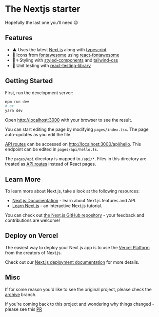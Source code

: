 # The Nextjs starter
Hopefully the last one you'll need 😉

## Features
- ▲ Uses the latest [Next.js](https://github.com/zeit/next.js) along with [typescript](https://www.typescriptlang.org/)
- 🎉 Icons from [fontawesome](https://fontawesome.com/) using [react-fontawesome](https://github.com/FortAwesome/react-fontawesome)
- 💅 🌀 Styling with [styled-components](https://github.com/styled-components/styled-components) and [tailwind-css](https://tailwindcss.com/)
- 🐐 Unit testing with [react-testing-library](https://github.com/testing-library/react-testing-library)

## Getting Started

First, run the development server:

```bash
npm run dev
# or
yarn dev
```

Open [http://localhost:3000](http://localhost:3000) with your browser to see the result.

You can start editing the page by modifying `pages/index.tsx`. The page auto-updates as you edit the file.

[API routes](https://nextjs.org/docs/api-routes/introduction) can be accessed on [http://localhost:3000/api/hello](http://localhost:3000/api/hello). This endpoint can be edited in `pages/api/hello.ts`.

The `pages/api` directory is mapped to `/api/*`. Files in this directory are treated as [API routes](https://nextjs.org/docs/api-routes/introduction) instead of React pages.

## Learn More

To learn more about Next.js, take a look at the following resources:

- [Next.js Documentation](https://nextjs.org/docs) - learn about Next.js features and API.
- [Learn Next.js](https://nextjs.org/learn) - an interactive Next.js tutorial.

You can check out [the Next.js GitHub repository](https://github.com/vercel/next.js/) - your feedback and contributions are welcome!

## Deploy on Vercel

The easiest way to deploy your Next.js app is to use the [Vercel Platform](https://vercel.com/new?utm_medium=default-template&filter=next.js&utm_source=create-next-app&utm_campaign=create-next-app-readme) from the creators of Next.js.

Check out our [Next.js deployment documentation](https://nextjs.org/docs/deployment) for more details.

## Misc
If for some reason you'd like to see the original project, please check the [archive](https://github.com/novellito/the-nextjs-starter/tree/archive) branch.

If you're coming back to this project and wondering why things changed - please see this [PR](https://github.com/novellito/the-nextjs-starter/pull/6)